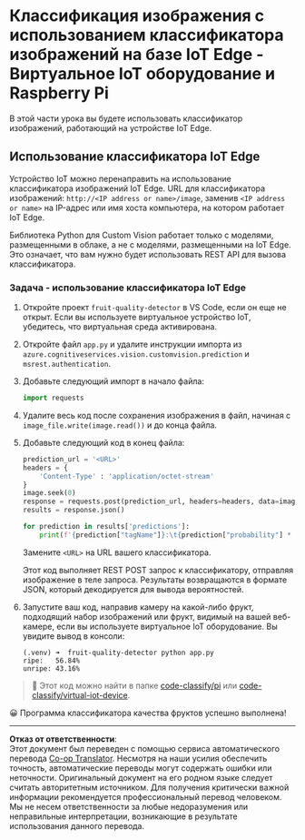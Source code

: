 <!--
CO_OP_TRANSLATOR_METADATA:
{
  "original_hash": "50151d9f9dce2801348a93880ef16d86",
  "translation_date": "2025-08-26T22:03:52+00:00",
  "source_file": "4-manufacturing/lessons/3-run-fruit-detector-edge/single-board-computer.md",
  "language_code": "ru"
}
-->
# Классификация изображения с использованием классификатора изображений на базе IoT Edge - Виртуальное IoT оборудование и Raspberry Pi

В этой части урока вы будете использовать классификатор изображений, работающий на устройстве IoT Edge.

## Использование классификатора IoT Edge

Устройство IoT можно перенаправить на использование классификатора изображений IoT Edge. URL для классификатора изображений: `http://<IP address or name>/image`, заменив `<IP address or name>` на IP-адрес или имя хоста компьютера, на котором работает IoT Edge.

Библиотека Python для Custom Vision работает только с моделями, размещенными в облаке, а не с моделями, размещенными на IoT Edge. Это означает, что вам нужно будет использовать REST API для вызова классификатора.

### Задача - использование классификатора IoT Edge

1. Откройте проект `fruit-quality-detector` в VS Code, если он еще не открыт. Если вы используете виртуальное устройство IoT, убедитесь, что виртуальная среда активирована.

1. Откройте файл `app.py` и удалите инструкции импорта из `azure.cognitiveservices.vision.customvision.prediction` и `msrest.authentication`.

1. Добавьте следующий импорт в начало файла:

    ```python
    import requests
    ```

1. Удалите весь код после сохранения изображения в файл, начиная с `image_file.write(image.read())` и до конца файла.

1. Добавьте следующий код в конец файла:

    ```python
    prediction_url = '<URL>'
    headers = {
        'Content-Type' : 'application/octet-stream'
    }
    image.seek(0)
    response = requests.post(prediction_url, headers=headers, data=image)
    results = response.json()
    
    for prediction in results['predictions']:
        print(f'{prediction["tagName"]}:\t{prediction["probability"] * 100:.2f}%')
    ```

    Замените `<URL>` на URL вашего классификатора.

    Этот код выполняет REST POST запрос к классификатору, отправляя изображение в теле запроса. Результаты возвращаются в формате JSON, который декодируется для вывода вероятностей.

1. Запустите ваш код, направив камеру на какой-либо фрукт, подходящий набор изображений или фрукт, видимый на вашей веб-камере, если вы используете виртуальное IoT оборудование. Вы увидите вывод в консоли:

    ```output
    (.venv) ➜  fruit-quality-detector python app.py
    ripe:   56.84%
    unripe: 43.16%
    ```

> 💁 Этот код можно найти в папке [code-classify/pi](../../../../../4-manufacturing/lessons/3-run-fruit-detector-edge/code-classify/pi) или [code-classify/virtual-iot-device](../../../../../4-manufacturing/lessons/3-run-fruit-detector-edge/code-classify/virtual-iot-device).

😀 Программа классификатора качества фруктов успешно выполнена!

---

**Отказ от ответственности**:  
Этот документ был переведен с помощью сервиса автоматического перевода [Co-op Translator](https://github.com/Azure/co-op-translator). Несмотря на наши усилия обеспечить точность, автоматические переводы могут содержать ошибки или неточности. Оригинальный документ на его родном языке следует считать авторитетным источником. Для получения критически важной информации рекомендуется профессиональный перевод человеком. Мы не несем ответственности за любые недоразумения или неправильные интерпретации, возникающие в результате использования данного перевода.